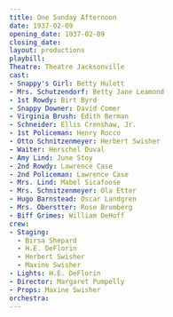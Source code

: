 ```yaml
---
title: One Sunday Afternoon
date: 1937-02-09
opening_date: 1937-02-09
closing_date:
layout: productions
playbill:
Theatre: Theatre Jacksonville
cast:
- Snappy's Girl: Betty Hulett
- Mrs. Schutzendorf: Betty Jane Leamond
- 1st Rowdy: Birt Byrd
- Snappy Downer: David Comer
- Virginia Brush: Edith Berman
- Schneider: Ellis Crenshaw, Jr.
- 1st Policeman: Henry Rocco
- Otto Schnitzenmeyer: Herbert Swisher
- Waiter: Herschel Duval
- Amy Lind: June Stoy
- 2nd Rowdy: Lawrence Case
- 2nd Policeman: Lawrence Case
- Mrs. Lind: Mabel Sicafoose
- Mrs. Schnitzenmeyer: Ola Etter
- Hugo Barnstead: Oscar Landgren
- Mrs. Oberstter: Rose Bromberg
- Biff Grimes: William DeHoff
crew:
- Staging:
  - Birsa Shepard
  - H.E. DeFlorin
  - Herbert Swisher
  - Maxine Swisher
- Lights: H.E. DeFlorin
- Director: Margaret Pumpelly
- Props: Maxine Swisher
orchestra:
---
```


